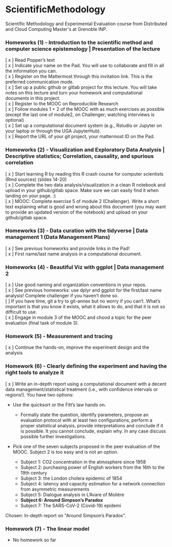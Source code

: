 # ScientificMethodology
Scientific Methodology and Experimental Evaluation course from Distributed and Cloud Computing Master's at Grenoble INP. 

### Homeworks (1) - Introduction to the scientific method and computer science epistemology | Presentation of the lecture

[ x ] Read Popper’s text   
[ x ] Indicate your name on the Pad. You will use to collaborate and fill in all the information you can.  
[ x ] Register on the Mattermost through this invitation link. This is the preferred communication mode.  
[ x ] Set up a public github or gitlab project for this lecture. You will take notes on this lecture and turn your homework and computational documents in this project.  
[ x ] Register to the MOOC on Reproducible Research  
[ x ] Follow modules 1 + 2 of the MOOC with as much exercises as possible (except the last one of module2, on Challenger; watching interviews is optional)  
[ x ] Set up a computational document system (e.g., Rstudio or Jupyter on your laptop or through the UGA JupyterHub).  
[ x ] Report the URL of your git project, your mattermost ID on the Pad.  


### Homeworks (2) - Visualization and Exploratory Data Analysis | Descriptive statistics; Correlation, causality, and spurious correlation

[ x ] Start learning R by reading this R crash course for computer scientists (Rmd sources) (slides 14-20)  
[ x ] Complete the two data analysis/visualization in a clean R notebook and upload in your github/gitlab space. Make sure we can easily find it when landing on your page. :)  
[ x ] MOOC: Complete exercise 5 of module 2 (Challenger). Write a short text explaining what is good and wrong about this document (you may want to provide an updated version of the notebook) and upload on your github/gitlab space.  


### Homeworks (3) - Data curation with the tidyverse | Data management 1 (Data Management Plans)

[ x ] See previous homeworks and provide links in the Pad!  
[ x ] First name/last name analysis in a computational document.  

### Homeworks (4) - Beautiful Viz with ggplot | Data management 2  

[ x ] Use good naming and organization conventions in your repos.  
[ x ] See previous homeworks: use dplyr and ggplot for the first/last name analysis! Complete challenger if you haven’t done so.  
[ ] If you have time, git a try to git-annex but no worry if you can’t. What’s important is that you know it exists, what it allows to do, and that it is not so difficult to use.  
[ x ] Engage in module 3 of the MOOC and chood a topic for the peer evaluation (final task of module 3).  


### Homework (5) - Measurement and tracing

[ x ] Continue the hands-on, improve the experiment design and the analysis  

### Homework (6) - Clearly defining the experiment and having the right tools to analyze it

[ x ] Write an in-depth report using a computational document with a decent data management/statistical treatment (i.e., with confidence intervals or regions!). You have two options:  

* Use the quicksort or the Fitt’s law hands on.  
  - Formally state the question, identify parameters, propose an evaluation protocol with at least two configurations, perform a proper statistical analysis, provide interpretations and conclude if it is possible. It you cannot conclude, explain why. In any case discuss possible further investigations.  

* Pick one of the seven subjects proposed in the peer evaluation of the MOOC. Subject 2 is too easy and is not an option.
  - Subject 1: CO2 concentration in the atmosphere since 1958
  - Subject 2: purchasing power of English workers from the 16th to the 19th century
  - Subject 3: the London cholera epidemic of 1854
  - Subject 4: latency and capacity estimation for a network connection from asymmetric measurements
  - Subject 5: Dialogue analysis in L’Avare of Molière
  - **Subject 6: Around Simpson’s Paradox**
  - Subject 7: The SARS-CoV-2 (Covid-19) epidemi

Chosen: In-depth report on "Around Simpson’s Paradox".

### Homework (7) - The linear model

* No homework so far



